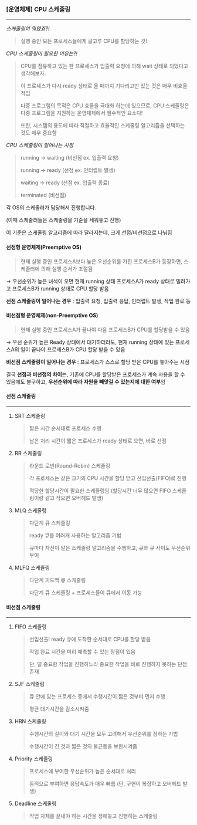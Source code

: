 ### [운영체제] CPU 스케줄링

---



*스케줄링이 뭐였죠?!*

>  실행 중인 모든 프로세스들에게 골고루 CPU를 할당하는 것!



*CPU 스케줄링이 필요한 이유는?!*

> CPU를 점유하고 있는 한 프로세스가 입출력 요청에 의해 wait 상태로 되었다고 생각해보자.
>
> 이 프로세스가 다시 ready 상태로 올 때까지 기다리고만 있는 것은 매우 비효율적임
>
> 다중 프로그램의 목적은 CPU 효율을 극대화 하는데 있으므로, CPU 스케줄링은 다중 프로그램을 지원하는 운영체제에서 필수적인 요소다!
>
> 또한, 시스템의 용도에 따라 적절하고 효율적인 스케줄링 알고리즘을 선택하는 것도 매우 중요함



*CPU 스케줄링이 일어나는 시점*

> running →  waiting (비선점 ex. 입출력 요청)
>
> running →  ready (선점 ex. 인터럽트 발생)
>
> waiting →  ready (선점 ex. 입출력 종료)
>
> terminated (비선점)



각 OS의 스케줄러가 담당해서 진행합니다.

(이때 스케줄러들은 스케줄링을 기준을 세워놓고 진행)



이 기준은 스케줄링 알고리즘에 따라 달라지는데, 크게 선점/비선점으로 나눠짐



#### 선점형 운영체제(Preemptive OS)

> 현재 실행 중인 프로세스A보다 높은 우선순위를 가진 프로세스B가 등장하면, 스케줄러에 의해 실행 순서가 조절됨

→ 우선순위가 높은 녀석이 오면 현재 running 상태 프로세스A가 ready 상태로 밀려가고 프로세스B가 running 상태로 CPU 할당 받음

**선점 스케줄링이 일어나는 경우** : 입출력 요청, 입출력 응답, 인터럽트 발생, 작업 완료 등



#### 비선점형 운영체제(non-Preemptive OS)

> 현재 실행 중인 프로세스A가 끝나야 다음 프로세스B가 CPU를 할당받을 수 있음

→ 우선 순위가 높은 Ready 상태에서 대기하더라도, 현재 running 상태에 있는 프로세스A의 일이 끝나야 프로세스B가 CPU 할당 받을 수 있음

**비선점 스케줄링이 일어나는 경우** : 프로세스가 스스로 할당 받은 CPU를 놓아주는 시점



결국 **선점과 비선점의 차이**는, 기존에 CPU를 할당받은 프로세스가 계속 사용을 할 수 있음에도 불구하고, **우선순위에 따라 자원을 빼앗길 수 있는지에 대한 여부**임

 



#### 선점 스케줄링

---

1. SRT 스케줄링

   > 짧은 시간 순서대로 프로세스 수행
   >
   > 남은 처리 시간이 짧은 프로세스가 ready 상태로 오면, 바로 선점

2. RR 스케줄링

   > 라운드 로빈(Round-Robin) 스케줄링
   >
   > 각 프로세스는 같은 크기의 CPU 시간을 할당 받고 선입선출(FIFO)로 진행
   >
   > 적당한 할당시간이 필요한 스케줄링임 (할당시간 너무 많으면 FIFO 스케줄링이랑 같고 작으면 오버헤드 발생)

3. MLQ 스케줄링

   > 다단계 큐 스케줄링
   >
   > ready 큐를 여러개 사용하는 알고리즘 기법
   >
   > 큐마다 자신이 맡은 스케줄링 알고리즘을 수행하고, 큐와 큐 사이도 우선순위 부여

4. MLFQ 스케쥴링

   > 다단계 피드백 큐 스케줄링
   >
   > 다단계 큐 스케줄링 + 프로세스들이 큐에서 이동 가능



#### 비선점 스케줄링

---

1. FIFO 스케줄링

   > 선입선출! ready 큐에 도착한 순서대로 CPU를 할당 받음
   >
   > 작업 완료 시간을 미리 예측할 수 있는 장점이 있음
   >
   > 단, 덜 중요한 작업을 진행하느라 중요한 작업을 바로 진행하지 못하는 단점 존재

2. SJF 스케줄링

   > 큐 안에 있는 프로세스 중에서 수행시간이 짧은 것부터 먼저 수행
   >
   > 평균 대기시간을 감소시켜줌

3. HRN 스케줄링

   > 수행시간의 길이와 대기 시간을 모두 고려해서 우선순위를 정하는 기법
   >
   > 수행시간이 긴 것과 짧은 것의 불균등을 보완시켜줌

4. Priority 스케줄링

   > 프로세스에 부여한 우선순위가 높은 순서대로 처리
   >
   > 동적으로 부여하면 응답속도가 매우 빠름 (단, 구현이 복잡하고 오버헤드 발생)

5. Deadline 스케줄링

   > 작업 자체를 끝내야 하는 시간을 정해놓고 진행하는 스케줄링

